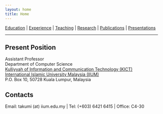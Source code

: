 ```yaml
---
layout: home
title: Home
---
```


[Education](/edu.md) | [Experience](/exp.md) | [Teaching](/teach.md) | [Research](/res.md) | [Publications](/pubs.md) | [Presentations](/presents.md)
* * *

## Present Position
Assistant Professor  
Department of Computer Science  
[Kulliyyah of Information and Communication Technology (KICT)](https://www.iium.edu.my/kulliyyah/kict)  
[International Islamic University Malaysia (IIUM)](https://www.iium.edu.my/v2/)  
P.O. Box 10, 50728 Kuala Lumpur, Malaysia

## Contacts
Email: takumi (at) iium.edu.my \| Tel: (+603) 6421 6415 \| Office: C4-30
